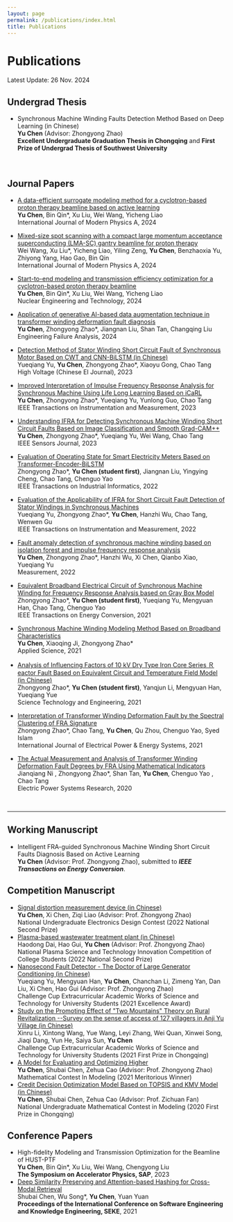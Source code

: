 ```yaml
---
layout: page
permalink: /publications/index.html
title: Publications
---
```


# Publications

Latest Update: 26 Nov. 2024&nbsp;  

## Undergrad Thesis

- Synchronous Machine Winding Faults Detection Method Based on Deep Learning (in Chinese)<br>**Yu Chen** (Advisor: Zhongyong Zhao)<br>**Excellent Undergraduate Graduation Thesis in Chongqing** and **First Prize of Undergrad Thesis of Southwest University**<br>

  <br>

## Journal Papers

- [A data-efficient surrogate modeling method for a cyclotron-based proton therapy beamline based on active learning](https://hustyuchen.github.io/mypaper/Journal/Surrogate_model_2024.pdf) <br>**Yu Chen**, Bin Qin*, Xu Liu, Wei Wang, Yicheng Liao<br>International Journal of Modern Physics A, 2024<br>

- [Mixed-size spot scanning with a compact large momentum acceptance superconducting (LMA-SC) gantry beamline for proton therapy](https://hustyuchen.github.io/mypaper/Journal/Proton_therapy_2024.pdf) <br>Wei Wang, Xu Liu*, Yicheng Liao, Yiling Zeng, **Yu Chen**, Benzhaoxia Yu, Zhiyong Yang, Hao Gao, Bin Qin<br>International Journal of Modern Physics A, 2024<br>

- [Start-to-end modeling and transmission efficiency optimization for a cyclotron-based proton therapy beamline](https://hustyuchen.github.io/mypaper/Journal/Start_to_end_modeling_2024.pdf) <br>**Yu Chen**, Bin Qin*, Xu Liu, Wei Wang, Yicheng Liao<br>Nuclear Engineering and Technology, 2024<br>

- [Application of generative AI-based data augmentation technique  in transformer winding deformation fault diagnosis](https://hustyuchen.github.io/mypaper/Journal/GAN_2024.pdf) <br>**Yu Chen**, Zhongyong Zhao*, Jiangnan Liu, Shan Tan, Changqing Liu<br>Engineering Failure Analysis, 2024<br>

- [Detection Method of Stator Winding Short Circuit Fault of Synchronous Motor Based on CWT and CNN-BiLSTM (in Chinese)](https://hustyuchen.github.io/mypaper/Journal/CWT_CNN_BiLSTM_2023.pdf)<br>Yueqiang Yu, **Yu Chen**, Zhongyong Zhao*, Xiaoyu Gong, Chao Tang <br>High Voltage (Chinese EI Journal), 2023<br>

- [Improved Interpretation of Impulse Frequency Response Analysis for Synchronous Machine Using Life Long Learning Based on iCaRL](https://hustyuchen.github.io/mypaper/Journal/Life_long_learning_2023.pdf)<br>
  **Yu Chen**, Zhongyong Zhao*, Yueqiang Yu, Yunlong Guo, Chao Tang <br>IEEE Transactions on Instrumentation and Measurement, 2023<br>

- [Understanding IFRA for Detecting Synchronous Machine Winding Short Circuit Faults Based on Image Classification and Smooth Grad-CAM++](https://hustyuchen.github.io/mypaper/Journal/Understanding_IFRA_2023.pdf)<br>**Yu Chen**, Zhongyong Zhao*, Yueqiang Yu, Wei Wang, Chao Tang <br>IEEE Sensors Journal, 2023<br>

- [Evaluation of Operating State for Smart Electricity Meters Based on Transformer-Encoder-BiLSTM](https://hustyuchen.github.io/mypaper/Journal/Meter_2022.pdf)<br>Zhongyong Zhao*, **Yu Chen (student first)**, Jiangnan Liu, Yingying Cheng, Chao Tang, Chenguo Yao<br>IEEE Transactions on Industrial Informatics, 2022<br>

- [Evaluation of the Applicability of IFRA for Short Circuit Fault Detection of Stator Windings in Synchronous Machines](https://hustyuchen.github.io/mypaper/Journal/IFRA_2022.pdf)<br>Yueqiang Yu, Zhongyong Zhao*, **Yu Chen**, Hanzhi Wu, Chao Tang, Wenwen Gu<br>IEEE Transactions on Instrumentation and Measurement, 2022<br>

- [Fault anomaly detection of synchronous machine winding based on isolation forest and impulse frequency response analysis](https://hustyuchen.github.io/mypaper/Journal/Anomaly_detection_2022.pdf)<br>**Yu Chen**, Zhongyong Zhao*, Hanzhi Wu, Xi Chen, Qianbo Xiao, Yueqiang Yu<br>Measurement, 2022<br>

- [Equivalent Broadband Electrical Circuit of Synchronous Machine Winding for Frequency Response Analysis based on Gray Box Model](https://hustyuchen.github.io/mypaper/Journal/Modeling_2_2021.pdf)<br>Zhongyong Zhao*, **Yu Chen (student first)**, Yueqiang Yu, Mengyuan Han, Chao Tang, Chenguo Yao<br>IEEE Transactions on Energy Conversion, 2021<br>

- [Synchronous Machine Winding Modeling Method Based on Broadband Characteristics](https://hustyuchen.github.io/mypaper/Journal/Modeling_1_2021.pdf)<br>**Yu Chen**, Xiaoqing Ji, Zhongyong Zhao*<br>Applied Science, 2021<br>

- [Analysis of Influencing Factors of 10 kV Dry Type Iron Core Series Ｒeactor Fault Based on Equivalent Circuit and Temperature Field Model (in Chinese)](https://hustyuchen.github.io/mypaper/Journal/Reactor_2021.pdf) <br>Zhongyong Zhao*, **Yu Chen (student first)**, Yanqjun Li, Mengyuan Han, Yueqiang Yue<br> Science Technology and Engineering, 2021<br>

- [Interpretation of Transformer Winding Deformation Fault by the Spectral Clustering of FRA Signature](https://hustyuchen.github.io/mypaper/Journal/FRA_Transformer_1_2021.pdf)<br>Zhongyong Zhao*, Chao Tang, **Yu Chen**, Qu Zhou, Chenguo Yao, Syed Islam<br>International Journal of Electrical Power & Energy Systems, 2021<br>

- [The Actual Measurement and Analysis of Transformer Winding Deformation Fault Degrees by FRA Using Mathematical Indicators](https://hustyuchen.github.io/mypaper/Journal/FRA_Transformer_1_2020.pdf)<br>Jianqiang Ni , Zhongyong Zhao*, Shan Tan, **Yu Chen**, Chenguo Yao , Chao Tang<br>Electric Power Systems Research, 2020<br>

<br>

---

## Working Manuscript

- Intelligent FRA-guided Synchronous Machine Winding Short Circuit Faults Diagnosis Based on Active Learning<br>**Yu Chen** (Advisor: Prof. Zhongyong Zhao), submitted to ***IEEE Transactions on Energy Conversion***.<br>

## Competition Manuscript

- [Signal distortion measurement device (in Chinese)](https://hustyuchen.github.io/mypaper/Competition/Electric_Competition_2022.pdf)<br>**Yu Chen**, Xi Chen, Ziqi Liao (Advisor: Prof. Zhongyong Zhao)<br>National Undergraduate Electronics Design Contest (2022 National Second Prize)<br>
- [Plasma-based wastewater treatment plant (in Chinese)](https://hustyuchen.github.io/mypaper/Competition/Plasma_Competition_2021.pdf)<br>Haodong Dai, Hao Gui, **Yu Chen** (Advisor: Prof. Zhongyong Zhao)<br>National Plasma Science and Technology Innovation Competition of College Students (2022 National Second Prize)<br>
- [Nanosecond Fault Detector - The Doctor of Large Generator Conditioning (in Chinese)](https://hustyuchen.github.io/mypaper/Competition/Internet_Plus_2021.pdf)<br>Yueqiang Yu, Mengyuan Han, **Yu Chen**, Chanchan Li, Zimeng Yan, Dan Liu, Xi Chen, Hao Gui (Advisor: Prof. Zhongyong Zhao)<br>Challenge Cup Extracurricular Academic Works of Science and Technology for University Students (2021 Excellence Award)<br>
- [Study on the Promoting Effect of "Two Mountains" Theory on Rural Revitalization --Survey on the sense of access of 127 villagers in Anji Yu Village (in Chinese)](https://hustyuchen.github.io/mypaper/Competition/Challenge_Cup_2021.pdf)<br>Xinru Li, Xintong Wang, Yue Wang, Leyi Zhang, Wei Quan, Xinwei Song, Jiaqi Dang, Yun He, Saiya Sun, **Yu Chen** <br>Challenge Cup Extracurricular Academic Works of Science and Technology for University Students (2021 First Prize in Chongqing)<br>
- [A Model for Evaluating and Optimizing Higher](https://hustyuchen.github.io/mypaper/Competition/Mathematical_Modeling_2021.pdf)<br>**Yu Chen**, Shubai Chen, Zehua Cao (Advisor: Prof. Zhongyong Zhao)<br>Mathematical Contest In Modeling (2021 Meritorious Winner)<br>
- [Credit Decision Optimization Model Based on TOPSIS and KMV Model (in Chinese)](https://hustyuchen.github.io/mypaper/Competition/Mathematical_Modeling_2020.pdf)<br>**Yu Chen**, Shubai Chen, Zehua Cao (Advisor: Prof. Zichuan Fan)<br>National Undergraduate Mathematical Contest in Modeling (2020 First Prize in Chongqing)<br>

## Conference Papers

- High-fidelity Modeling and Transmission Optimization for the Beamline of HUST-PTF<br>**Yu Chen**, Bin Qin*, Xu Liu, Wei Wang, Chengyong Liu <br>**The Symposium on Accelerator Physics, SAP**, 2023<br>
- [Deep Similarity Preserving and Attention-based Hashing for Cross-Modal Retrieval](https://hustyuchen.github.io/mypaper/Conference/conference_1.pdf)<br>Shubai Chen, Wu Song*, **Yu Chen**, Yuan Yuan <br>**Proceedings of the International Conference on Software Engineering and Knowledge Engineering, SEKE**, 2021<br>

